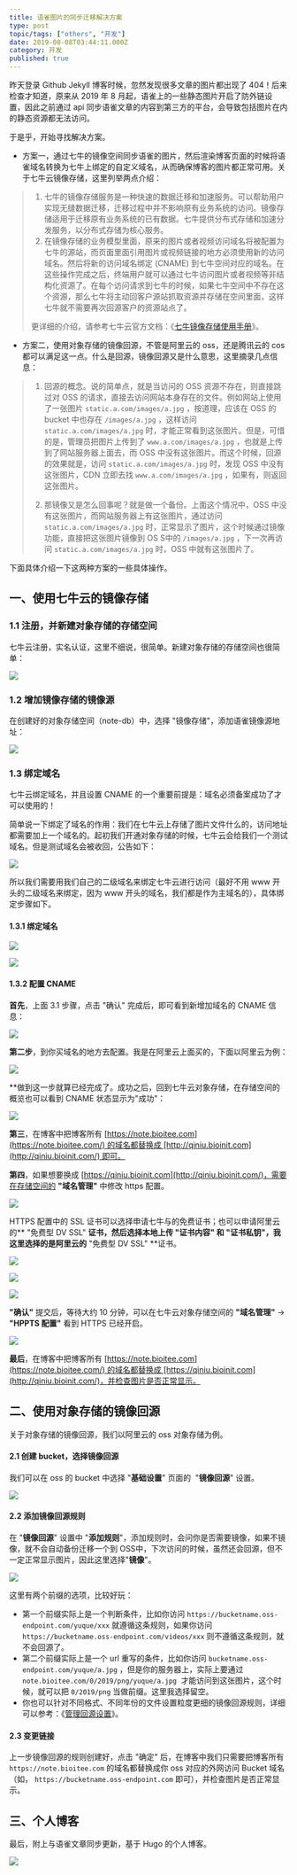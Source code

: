 ```yaml
---
title: 语雀图片的同步迁移解决方案
type: post
topic/tags: ["others", "开发"]
date: 2019-08-08T03:44:11.000Z
category: 开发
published: true
---
```


昨天登录 Github Jekyll 博客时候，忽然发现很多文章的图片都出现了 404！后来检查才知道，原来从 2019 年 8 月起，语雀上的一些静态图片开启了防外链设置，因此之前通过 api 同步语雀文章的内容到第三方的平台，会导致包括图片在内的静态资源都无法访问。

于是乎，开始寻找解决方案。

- 方案一，通过七牛的镜像空间同步语雀的图片，然后渲染博客页面的时候将语雀域名转换为七牛上绑定的自定义域名，从而确保博客的图片都正常可用。关于七牛云镜像存储，这里列举两点介绍：

> 1. 七牛的镜像存储服务是一种快速的数据迁移和加速服务。可以帮助用户实现无缝数据迁移，迁移过程中并不影响原有业务系统的访问。镜像存储适用于迁移原有业务系统的已有数据。七牛提供分布式存储和加速分发服务，以分布式存储为核心服务。
> 1. 在镜像存储的业务模型里面，原来的图片或者视频访问域名将被配置为七牛的源站，而页面里面引用图片或视频链接的地方必须使用新的访问域名。然后将新的访问域名绑定 (CNAME) 到七牛空间对应的域名。在这些操作完成之后，终端用户就可以通过七牛访问图片或者视频等非结构化资源了。在每个访问请求到七牛的时候，如果七牛空间中不存在这个资源，那么七牛将主动回客户源站抓取资源并存储在空间里面，这样七牛就不需要再次回源客户的资源站点了。
> 
> 更详细的介绍，请参考七牛云官方文档：《[七牛镜像存储使用手册](https://developer.qiniu.com/kodo/kb/1376/seven-cattle-image-storage-instruction-manuals)》。
> 

- 方案二，使用对象存储的镜像回源，不管是阿里云的 oss，还是腾讯云的 cos 都可以满足这一点。什么是回源，镜像回源又是什么意思，这里摘录几点信息：

> 1. 回源的概念。说的简单点，就是当访问的 OSS 资源不存在，则直接跳过对 OSS 的请求，直接去访问网站本身存在的文件。例如网站上使用了一张图片 `static.a.com/images/a.jpg` ，按道理，应该在 OSS 的 bucket 中也存在 `/images/a.jpg` ，这样访问 `static.a.com/images/a.jpg` 时，才能正常看到这张图片。但是，可惜的是，管理员把图片上传到了 `www.a.com/images/a.jpg` ，也就是上传到了网站服务器上面去，而 OSS 中没有这张图片。而这个时候，回源的效果就是，访问 `static.a.com/images/a.jpg` 时，发现 OSS 中没有这张图片，CDN 立即去找 `www.a.com/images/a.jpg` ，如果有，则返回这张图片。
> 
> 2. 那镜像又是怎么回事呢？就是做一个备份。上面这个情况中，OSS 中没有这张图片，而网站服务器上有这张图片，通过访问 `static.a.com/images/a.jpg` 时，正常显示了图片，这个时候通过镜像功能，直接把这张图片镜像到 OS S中的 `/images/a.jpg` ，下一次再访问 `static.a.com/images/a.jpg` 时，OSS 中就有这张图片了。


下面具体介绍一下这两种方案的一些具体操作。


## 一、使用七牛云的镜像存储


### 1.1 注册，并新建对象存储的存储空间

七牛云注册，实名认证，这里不细说，很简单。新建对象存储的存储空间也很简单：

![](https://note.bioitee.com/yuque/0/2019/png/126032/1565242056691-50655e8f-e816-441a-8247-758f47f90256.png#align=left&display=inline&height=496&name=image.png&originHeight=496&originWidth=1016&size=52609&status=done&style=none&width=1016)

### 1.2 增加镜像存储的镜像源

在创建好的对象存储空间（note-db）中，选择 "镜像存储"，添加语雀镜像源地址：

![](https://note.bioitee.com/yuque/0/2019/png/126032/1565242263407-a2d8c1cd-ae81-476f-bc31-310e1087b1c5.png#align=left&display=inline&height=428&name=image.png&originHeight=428&originWidth=1037&size=40000&status=done&style=none&width=1037)



### 1.3 绑定域名

七牛云绑定域名，并且设置 CNAME 的一个重要前提是：域名必须备案成功了才可以使用的！

简单说一下绑定了域名的作用：我们在七牛云上存储了图片文件什么的，访问地址都需要加上一个域名的。起初我们开通对象存储的时候，七牛云会给我们一个测试域名。但是测试域名会被收回，公告如下：

![](https://note.bioitee.com/yuque/0/2019/png/126032/1565242719591-d4555868-0b16-4e55-98c2-39ce30758439.png#align=left&display=inline&height=198&name=image.png&originHeight=198&originWidth=596&size=26242&status=done&style=none&width=596)

所以我们需要用我们自己的二级域名来绑定七牛云进行访问（最好不用 www 开头的二级域名来绑定，因为 www 开头的域名，我们都是作为主域名的），具体绑定步骤如下。


#### 1.3.1 绑定域名

![](https://note.bioitee.com/yuque/0/2019/png/126032/1565243055488-63b61899-032c-4eeb-84d4-a61eb45f0d0a.png#align=left&display=inline&height=371&name=image.png&originHeight=371&originWidth=1026&size=56497&status=done&style=none&width=1026)

![](https://note.bioitee.com/yuque/0/2019/png/126032/1565243411951-6cccd7e7-2b8a-4c3c-81b8-1f8617bff7bc.png#align=left&display=inline&height=519&name=image.png&originHeight=519&originWidth=1046&size=66813&status=done&style=none&width=1046)


#### 1.3.2 配置 CNAME

**首先**，上面 3.1 步骤，点击 "确认" 完成后，即可看到新增加域名的 CNAME 信息：

![](https://note.bioitee.com/yuque/0/2019/png/126032/1565243547685-99f99f9c-3775-4c63-ad7d-cc04048bb9ef.png#align=left&display=inline&height=333&name=image.png&originHeight=333&originWidth=847&size=39662&status=done&style=none&width=847)

**第二步**，到你买域名的地方去配置。我是在阿里云上面买的，下面以阿里云为例：

**![](https://note.bioitee.com/yuque/0/2019/png/126032/1565244440370-93369291-54fb-4a27-b379-f6bd6743c121.png#align=left&display=inline&height=467&name=image.png&originHeight=467&originWidth=921&size=52928&status=done&style=none&width=921)**

**做到这一步就算已经完成了。成功之后，回到七牛云对象存储，在存储空间的概览也可以看到 CNAME 状态显示为"成功"：

![](https://note.bioitee.com/yuque/0/2019/png/126032/1565244743676-bf39be2a-a794-49bc-9b40-f045082eb811.png#align=left&display=inline&height=254&name=image.png&originHeight=254&originWidth=1044&size=31709&status=done&style=none&width=1044)

**第三**，在博客中把博客所有 [https://note.bioitee.com](https://note.bioitee.com/) 的域名都替换成 [http://qiniu.bioinit.com](http://qiniu.bioinit.com/) 即可。

**第四**，如果想要换成 [https://qiniu.bioinit.com](http://qiniu.bioinit.com/)，需要在存储空间的 **"域名管理"** 中修改 https 配置。

![](https://note.bioitee.com/yuque/0/2019/png/126032/1565245069990-880b4f8c-9530-4a20-a2c2-ff91dd68e6d7.png#align=left&display=inline&height=318&name=image.png&originHeight=318&originWidth=1191&size=46538&status=done&style=none&width=1191)

HTTPS 配置中的 SSL 证书可以选择申请七牛与的免费证书；也可以申请阿里云的** "免费型 DV SSL" **证书，然后选择本地上传 **"证书内容"** 和 **"证书私钥"**，我这里选择的是阿里云的** "免费型 DV SSL" **证书。

![](https://note.bioitee.com/yuque/0/2019/png/126032/1565245903884-c498b8b9-7305-4413-afa6-c605853ed817.png#align=left&display=inline&height=344&name=image.png&originHeight=344&originWidth=1168&size=74764&status=done&style=none&width=1168)


![](https://note.bioitee.com/yuque/0/2019/png/126032/1565246118194-c1d76ebf-f8ae-4917-b37d-de0c159c8587.png#align=left&display=inline&height=283&name=image.png&originHeight=283&originWidth=636&size=29947&status=done&style=none&width=636)


![](https://note.bioitee.com/yuque/0/2019/png/126032/1565245579390-7de4e039-e6e3-4f7a-bb9c-e4a015fb4472.png#align=left&display=inline&height=505&name=image.png&originHeight=505&originWidth=674&size=68177&status=done&style=none&width=674)

**"确认"** 提交后，等待大约 10 分钟，可以在七牛云对象存储空间的 **"域名管理"** → **"HPPTS 配置"** 看到 HTTPS 已经开启。

![](https://note.bioitee.com/yuque/0/2019/png/126032/1565246484060-358cc366-38c8-4e0e-95a4-81a937b623f0.png#align=left&display=inline&height=327&name=image.png&originHeight=327&originWidth=1208&size=48069&status=done&style=none&width=1208)

**最后**，在博客中把博客所有 [https://note.bioitee.com](https://note.bioitee.com/) 的域名都替换成 [https://qiniu.bioinit.com](http://qiniu.bioinit.com/)，并检查图片是否正常显示。



## 二、使用对象存储的镜像回源

关于对象存储的镜像回源，我们以阿里云的 oss 对象存储为例。


#### 2.1 创建 bucket，选择镜像回源

我们可以在 oss 的 bucket 中选择 "**基础设置**" 页面的  "**镜像回源**" 设置。

![](https://note.bioitee.com/yuque/0/2019/png/126032/1574992536009-e86ccc81-941c-472b-b165-a97b2a4bd711.png#align=left&display=inline&height=300&name=image.png&originHeight=300&originWidth=751&size=35056&status=done&style=none&width=751)


#### 2.2 添加镜像回源规则

在 "**镜像回源**" 设置中 "**添加规则**"，添加规则时，会问你是否需要镜像，如果不镜像，就不会自动备份迁移一个到 OSS中，下次访问的时候，虽然还会回源，但不一定正常显示图片，因此这里选择"**镜像**"。

![](https://note.bioitee.com/yuque/0/2019/png/126032/1574995624678-0aa5a989-aa67-466e-9c5b-f15359bba5bb.png#align=left&display=inline&height=603&name=image.png&originHeight=603&originWidth=759&size=45718&status=done&style=none&width=759)

这里有两个前缀的选项，比较好玩：

- 第一个前缀实际上是一个判断条件，比如你访问 `https://bucketname.oss-endpoint.com/yuque/xxx` 就遵循这条规则，如果你访问 `https://bucketname.oss-endpoint.com/videos/xxx` 则不遵循这条规则，就不会回源了。
- 第二个前缀实际上是一个 url 重写的条件，比如你访问 `bucketname.oss-endpoint.com/yuque/a.jpg` ，但是你的服务器上，实际上要通过 `note.bioitee.com/0/2019/png/yuque/a.jpg`  才能访问到这张图片，这个时候，就可以把 `0/2019/png` 当做前缀。这里我选择留空。
- 你也可以针对不同格式、不同年份的文件设置粒度更细的镜像回源规则，详细可以参考：《[管理回源设置](https://help.aliyun.com/document_detail/31865.html)》。


#### 2.3 变更链接

上一步镜像回源的规则创建好，点击 "确定" 后，在博客中我们只需要把博客所有 `https://note.bioitee.com` 的域名都替换成你 oss 对应的外网访问 Bucket 域名（如， `https://bucketname.oss-endpoint.com` 即可），并检查图片是否正常显示。



## 三、个人博客

最后，附上与语雀文章同步更新，基于 Hugo 的个人博客。

![](https://note.bioitee.com/yuque/0/2019/png/126032/1574990483243-a5e54493-68c5-460e-8e18-9dc5b0660b21.png#align=left&display=inline&height=659&name=image.png&originHeight=659&originWidth=786&size=111153&status=done&style=none&width=786)


